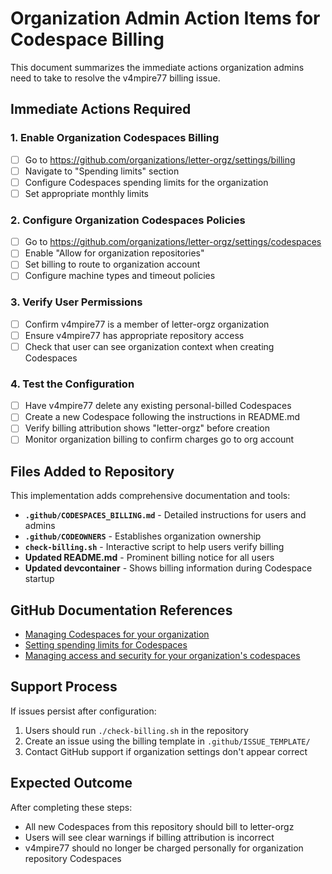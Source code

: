 # Organization Admin Action Items for Codespace Billing

This document summarizes the immediate actions organization admins need to take to resolve the v4mpire77 billing issue.

## Immediate Actions Required

### 1. Enable Organization Codespaces Billing
- [ ] Go to https://github.com/organizations/letter-orgz/settings/billing
- [ ] Navigate to "Spending limits" section
- [ ] Configure Codespaces spending limits for the organization
- [ ] Set appropriate monthly limits

### 2. Configure Organization Codespaces Policies
- [ ] Go to https://github.com/organizations/letter-orgz/settings/codespaces
- [ ] Enable "Allow for organization repositories"
- [ ] Set billing to route to organization account
- [ ] Configure machine types and timeout policies

### 3. Verify User Permissions
- [ ] Confirm v4mpire77 is a member of letter-orgz organization
- [ ] Ensure v4mpire77 has appropriate repository access
- [ ] Check that user can see organization context when creating Codespaces

### 4. Test the Configuration
- [ ] Have v4mpire77 delete any existing personal-billed Codespaces
- [ ] Create a new Codespace following the instructions in README.md
- [ ] Verify billing attribution shows "letter-orgz" before creation
- [ ] Monitor organization billing to confirm charges go to org account

## Files Added to Repository

This implementation adds comprehensive documentation and tools:

- **`.github/CODESPACES_BILLING.md`** - Detailed instructions for users and admins
- **`.github/CODEOWNERS`** - Establishes organization ownership
- **`check-billing.sh`** - Interactive script to help users verify billing
- **Updated README.md** - Prominent billing notice for all users
- **Updated devcontainer** - Shows billing information during Codespace startup

## GitHub Documentation References

- [Managing Codespaces for your organization](https://docs.github.com/en/codespaces/managing-codespaces-for-your-organization)
- [Setting spending limits for Codespaces](https://docs.github.com/en/billing/managing-billing-for-github-codespaces/managing-spending-limits-for-codespaces)
- [Managing access and security for your organization's codespaces](https://docs.github.com/en/codespaces/managing-codespaces-for-your-organization/managing-access-and-security-for-your-organizations-codespaces)

## Support Process

If issues persist after configuration:
1. Users should run `./check-billing.sh` in the repository
2. Create an issue using the billing template in `.github/ISSUE_TEMPLATE/`
3. Contact GitHub support if organization settings don't appear correct

## Expected Outcome

After completing these steps:
- All new Codespaces from this repository should bill to letter-orgz
- Users will see clear warnings if billing attribution is incorrect
- v4mpire77 should no longer be charged personally for organization repository Codespaces